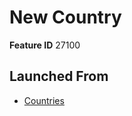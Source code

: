 # New Country

**Feature ID** 27100

## Launched From

- [Countries](Countries.md)











































































